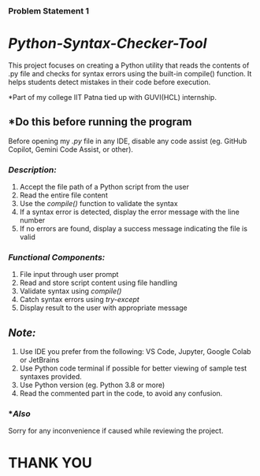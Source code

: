 ### Problem Statement 1
# *Python-Syntax-Checker-Tool*

This project focuses on creating a Python utility that reads the contents of .py file and checks for syntax errors using the built-in compile() function. It helps students detect mistakes in their code before execution.

*Part of my college IIT Patna tied up with GUVI(HCL) internship.

## *Do this before running the program
Before opening my *.py* file in any IDE, disable any code assist (eg. GitHub Copilot, Gemini Code Assist, or other).

### *Description:*

1. Accept the file path of a Python script from the user
2. Read the entire file content
3. Use the *compile()* function to validate the syntax
4. If a syntax error is detected, display the error message with the line number
5. If no errors are found, display a success message indicating the file is valid

### *Functional Components:*

1. File input through user prompt
2. Read and store script content using file handling
3. Validate syntax using *compile()*
4. Catch syntax errors using *try-except*
5. Display result to the user with appropriate message

## *Note:*

1. Use IDE you prefer from the following: VS Code, Jupyter, Google Colab or JetBrains
2. Use Python code terminal if possible for better viewing of sample test syntaxes provided.
3. Use Python version (eg. Python 3.8 or more)
4. Read the commented part in the code, to avoid any confusion.

### **Also*
Sorry for any inconvenience if caused while reviewing the project.

# THANK YOU
